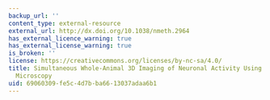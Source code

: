 ```yaml
---
backup_url: ''
content_type: external-resource
external_url: http://dx.doi.org/10.1038/nmeth.2964
has_external_licence_warning: true
has_external_license_warning: true
is_broken: ''
license: https://creativecommons.org/licenses/by-nc-sa/4.0/
title: Simultaneous Whole-Animal 3D Imaging of Neuronal Activity Using Light-field
  Microscopy
uid: 69060309-fe5c-4d7b-ba66-13037adaa6b1
---
```

